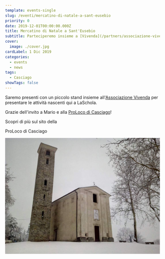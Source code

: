 ```yaml
---
template: events-single
slug: /eventi/mercatino-di-natale-a-sant-eusebio
priority: 0
date: 2019-12-01T00:00:00.000Z
title: Mercatino di Natale a Sant'Eusebio
subtitle: Parteciperemo insieme a [Vivenda](/partners/associazione-vivenda) e le altre associazioni di Casciago
cover:
  image: ./cover.jpg
cardLabel: 1 Dic 2019
categories:
  - events
  - news
tags:
  - Casciago
showTags: false
---
```


<EntryInfo variant="frequency" label="1 dicembre 2019" value="dalle 10 alle 18"/>
<EntryInfo variant="facebook" label="Segui l'evento" value="su [facebook](https://www.facebook.com/events/441590786500996)"/>
<EntryInfo variant="location" label="Ci trovate" value="alla [Chiesa di Sant'Eusebio di Casciago](https://goo.gl/maps/qx5urf1eLAYHPJNWA)" bottom={6}/>

<Row alignItems="center">
<Col md={6} initial>

Saremo presenti con un piccolo stand insieme all'[Associazione Vivenda](/partners/associazione-vivenda/) per presentare le attività nascenti qui a LaSchola.

<Footnote top={3}>

Grazie dell'invito a Mario e alla [ProLoco di Casciago](https://www.facebook.com/ProlocoCasciago/)!

</Footnote>

Scopri di più sul sito della

<ButtonLink href="http://www.prolococasciago.it/eventi.html">ProLoco di Casciago</ButtonLink>
</Col>
<Col md={6}>

![Sant'Eusebio](./chiesa-di-sant-eusebio-a-casciago.jpg)

</Col>
</Row>
